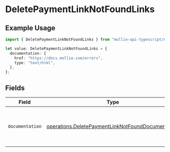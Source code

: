 # DeletePaymentLinkNotFoundLinks

## Example Usage

```typescript
import { DeletePaymentLinkNotFoundLinks } from "mollie-api-typescript/models/operations";

let value: DeletePaymentLinkNotFoundLinks = {
  documentation: {
    href: "https://docs.mollie.com/errors",
    type: "text/html",
  },
};
```

## Fields

| Field                                                                                                                  | Type                                                                                                                   | Required                                                                                                               | Description                                                                                                            |
| ---------------------------------------------------------------------------------------------------------------------- | ---------------------------------------------------------------------------------------------------------------------- | ---------------------------------------------------------------------------------------------------------------------- | ---------------------------------------------------------------------------------------------------------------------- |
| `documentation`                                                                                                        | [operations.DeletePaymentLinkNotFoundDocumentation](../../models/operations/deletepaymentlinknotfounddocumentation.md) | :heavy_check_mark:                                                                                                     | The URL to the generic Mollie API error handling guide.                                                                |